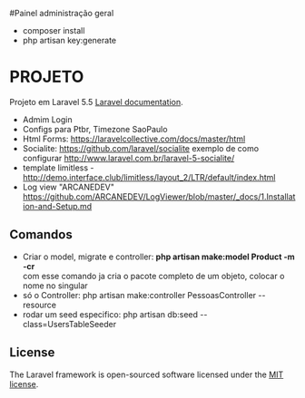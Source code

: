 #Painel administração geral

- composer install
- php artisan key:generate


# PROJETO
Projeto em Laravel 5.5 [Laravel documentation](http://laravel.com/docs/contributions).

- Admim Login 
- Configs para Ptbr, Timezone SaoPaulo
- Html Forms: https://laravelcollective.com/docs/master/html
- Socialite: https://github.com/laravel/socialite
        exemplo de como configurar http://www.laravel.com.br/laravel-5-socialite/
- template limitless - http://demo.interface.club/limitless/layout_2/LTR/default/index.html
- Log view "ARCANEDEV" https://github.com/ARCANEDEV/LogViewer/blob/master/_docs/1.Installation-and-Setup.md

## Comandos
- Criar o model, migrate e controller: <b> php artisan make:model Product -m -cr </b>
    <br>com esse comando ja cria o pacote completo de um objeto, colocar o nome no singular
- só o Controller: php artisan make:controller PessoasController --resource
- rodar um seed especifico: php artisan db:seed --class=UsersTableSeeder


## License
The Laravel framework is open-sourced software licensed under the [MIT license](http://opensource.org/licenses/MIT).
